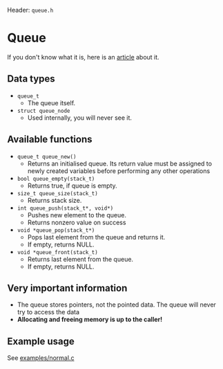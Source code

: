 Header: `queue.h`

# Queue
If you don't know what it is, here is an [article](https://en.wikipedia.org/wiki/Queue_(abstract_data_type)) about it.

## Data types

* `queue_t`
  * The queue itself.
* `struct queue_node`
  * Used internally, you will never see it.

## Available functions

* `queue_t queue_new()`
  * Returns an initialised queue. Its return value must be assigned to newly created variables before performing any other operations
* `bool queue_empty(stack_t)`
  * Returns true, if queue is empty.
* `size_t queue_size(stack_t)`
  * Returns stack size.
* `int queue_push(stack_t*, void*)`
  * Pushes new element to the queue.
  * Returns nonzero value on success
* `void *queue_pop(stack_t*)`
  * Pops last element from the queue and returns it.
  * If empty, returns NULL.
* `void *queue_front(stack_t)`
  * Returns last element from the queue.
  * If empty, returns NULL.

## Very important information

- The queue stores pointers, not the pointed data. The queue will never try to access the data
- **Allocating and freeing memory is up to the caller!**


## Example usage

See [examples/normal.c](/examples/normal.c)
